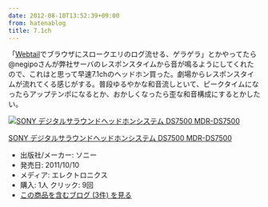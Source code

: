 ```yaml
---
date: 2012-08-10T13:52:39+09:00
from: hatenablog
title: 7.1ch
---
```


<p>「<a href="https://github.com/r7kamura/webtail">Webtail</a>でブラウザにスロークエリのログ流せる、ゲラゲラ」とかやってたら@negipoさんが弊社サーバのレスポンスタイムから音が鳴るようにしてくれたので、これはと思って早速7.1chのヘッドホン買った。劇場からレスポンスタイムが流れてくる感じがする。普段ゆるやかな和音流しといて、ピークタイムになったらアップテンポになるとか、おかしくなったら歪な和音構成にするとかしたい。</p><p></p><div class="hatena-asin-detail">
<a href="http://www.amazon.co.jp/exec/obidos/ASIN/B005LA53D8/r7kamura-22/"><img src="http://ecx.images-amazon.com/images/I/41mo3ggJywL._SL160_.jpg" class="hatena-asin-detail-image" alt="SONY デジタルサラウンドヘッドホンシステム DS7500 MDR-DS7500" title="SONY デジタルサラウンドヘッドホンシステム DS7500 MDR-DS7500"></a><div class="hatena-asin-detail-info">
<p class="hatena-asin-detail-title"><a href="http://www.amazon.co.jp/exec/obidos/ASIN/B005LA53D8/r7kamura-22/">SONY デジタルサラウンドヘッドホンシステム DS7500 MDR-DS7500</a></p>
<ul>
<li>
<span class="hatena-asin-detail-label">出版社/メーカー:</span> ソニー</li>
<li>
<span class="hatena-asin-detail-label">発売日:</span> 2011/10/10</li>
<li>
<span class="hatena-asin-detail-label">メディア:</span> エレクトロニクス</li>
<li>
<span class="hatena-asin-detail-label">購入</span>: 1人 <span class="hatena-asin-detail-label">クリック</span>: 9回</li>
<li><a href="http://d.hatena.ne.jp/asin/B005LA53D8/r7kamura-22" target="_blank">この商品を含むブログ (3件) を見る</a></li>
</ul>
</div>
<div class="hatena-asin-detail-foot"></div>
</div>


